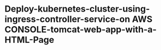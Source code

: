 # Deploy-kubernetes-cluster-using-ingress-controller-service-on AWS CONSOLE-tomcat-web-app-with-a-HTML-Page
